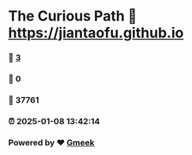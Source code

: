 # The Curious Path :link: https://jiantaofu.github.io 
### :page_facing_up: [3](https://jiantaofu.github.io/tag.html) 
### :speech_balloon: 0 
### :hibiscus: 37761 
### :alarm_clock: 2025-01-08 13:42:14 
### Powered by :heart: [Gmeek](https://github.com/Meekdai/Gmeek)
